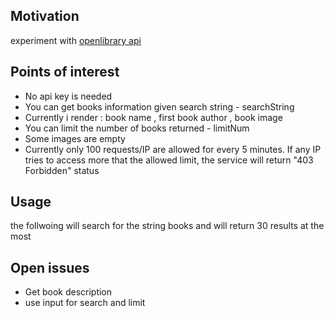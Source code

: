 <h2>Motivation</h2>
experiment with <a href='https://openlibrary.org/'>openlibrary api</a>

<h2>Points of interest</h2>
<ul>
<li>No api key is needed</li>
<li>You can get books information given search string - searchString</li>
<li>Currently i render : book name , first book author , book image</li>
<li>You can limit the number of books returned - limitNum</li>
<li>Some images are empty</li>
<li>Currently only 100 requests/IP are allowed for every 5 minutes. If any IP tries to access more that the allowed limit, the service will return "403 Forbidden" status</li>
</ul>

<h2>Usage</h2>
the follwoing will search for the string books and will return 30 results at the most
<Books searchString="books" limitNum={30} />


<h2>Open issues</h2>
<ul>
<li>Get book description</li>
<li>use input for search and limit</li>
</ul>
